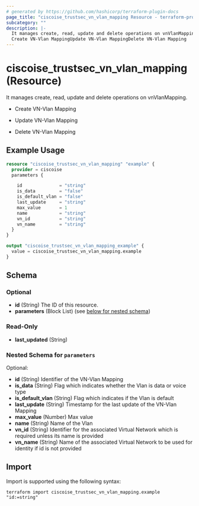 ```yaml
---
# generated by https://github.com/hashicorp/terraform-plugin-docs
page_title: "ciscoise_trustsec_vn_vlan_mapping Resource - terraform-provider-ciscoise"
subcategory: ""
description: |-
  It manages create, read, update and delete operations on vnVlanMapping.
  Create VN-Vlan MappingUpdate VN-Vlan MappingDelete VN-Vlan Mapping
---
```


# ciscoise_trustsec_vn_vlan_mapping (Resource)

It manages create, read, update and delete operations on vnVlanMapping.

- Create VN-Vlan Mapping

- Update VN-Vlan Mapping

- Delete VN-Vlan Mapping

## Example Usage

```terraform
resource "ciscoise_trustsec_vn_vlan_mapping" "example" {
  provider = ciscoise
  parameters {

    id              = "string"
    is_data         = "false"
    is_default_vlan = "false"
    last_update     = "string"
    max_value       = 1
    name            = "string"
    vn_id           = "string"
    vn_name         = "string"
  }
}

output "ciscoise_trustsec_vn_vlan_mapping_example" {
  value = ciscoise_trustsec_vn_vlan_mapping.example
}
```

<!-- schema generated by tfplugindocs -->
## Schema

### Optional

- **id** (String) The ID of this resource.
- **parameters** (Block List) (see [below for nested schema](#nestedblock--parameters))

### Read-Only

- **last_updated** (String)

<a id="nestedblock--parameters"></a>
### Nested Schema for `parameters`

Optional:

- **id** (String) Identifier of the VN-Vlan Mapping
- **is_data** (String) Flag which indicates whether the Vlan is data or voice type
- **is_default_vlan** (String) Flag which indicates if the Vlan is default
- **last_update** (String) Timestamp for the last update of the VN-Vlan Mapping
- **max_value** (Number) Max value
- **name** (String) Name of the Vlan
- **vn_id** (String) Identifier for the associated Virtual Network which is required unless its name is provided
- **vn_name** (String) Name of the associated Virtual Network to be used for identity if id is not provided

## Import

Import is supported using the following syntax:

```shell
terraform import ciscoise_trustsec_vn_vlan_mapping.example "id:=string"
```
